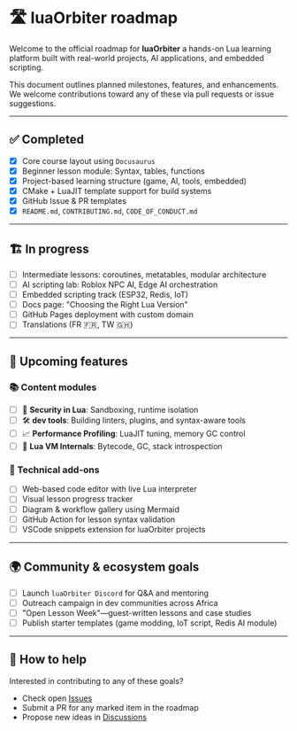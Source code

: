 # 🛣️ luaOrbiter roadmap

Welcome to the official roadmap for **luaOrbiter** a hands-on Lua learning platform built with real-world projects, AI applications, and embedded scripting.

This document outlines planned milestones, features, and enhancements. We welcome contributions toward any of these via pull requests or issue suggestions.

---

## ✅ Completed

- [x] Core course layout using `Docusaurus`
- [x] Beginner lesson module: Syntax, tables, functions
- [x] Project-based learning structure (game, AI, tools, embedded)
- [x] CMake + LuaJIT template support for build systems
- [x] GitHub Issue & PR templates
- [x] `README.md`, `CONTRIBUTING.md`, `CODE_OF_CONDUCT.md`

---

## 🏗️ In progress

- [ ] Intermediate lessons: coroutines, metatables, modular architecture
- [ ] AI scripting lab: Roblox NPC AI, Edge AI orchestration
- [ ] Embedded scripting track (ESP32, Redis, IoT)
- [ ] Docs page: "Choosing the Right Lua Version"
- [ ] GitHub Pages deployment with custom domain
- [ ] Translations (FR 🇫🇷, TW 🇬🇭)

---

## 🧠 Upcoming features

### 📚 Content modules

- [ ] 🔐 **Security in Lua**: Sandboxing, runtime isolation
- [ ] 🛠 **dev tools**: Building linters, plugins, and syntax-aware tools
- [ ] 📈 **Performance Profiling**: LuaJIT tuning, memory GC control
- [ ] 🔧 **Lua VM Internals**: Bytecode, GC, stack introspection

### 🧩 Technical add-ons

- [ ] Web-based code editor with live Lua interpreter
- [ ] Visual lesson progress tracker
- [ ] Diagram & workflow gallery using Mermaid
- [ ] GitHub Action for lesson syntax validation
- [ ] VSCode snippets extension for luaOrbiter projects

---

## 🌍 Community & ecosystem goals

- [ ] Launch `luaOrbiter Discord` for Q&A and mentoring
- [ ] Outreach campaign in dev communities across Africa
- [ ] "Open Lesson Week"—guest-written lessons and case studies
- [ ] Publish starter templates (game modding, IoT script, Redis AI module)

---

## 📌 How to help

Interested in contributing to any of these goals?

- Check open [Issues](https://github.com/hetfs/luaOrbiter/issues)
- Submit a PR for any marked item in the roadmap
- Propose new ideas in [Discussions](https://github.com/hetfs/luaOrbiter/discussions)
